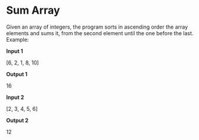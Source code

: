 # Sum Array

Given an array of integers, the program sorts in ascending order the array elements and sums it, from the second element until the one before the last.
Example:

**Input 1**

[6, 2, 1, 8, 10]

**Output 1**

16


**Input 2**

[2, 3, 4, 5, 6]

**Output 2**

12